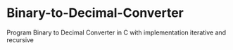 # Binary-to-Decimal-Converter
Program Binary to Decimal Converter in C with implementation iterative and recursive
